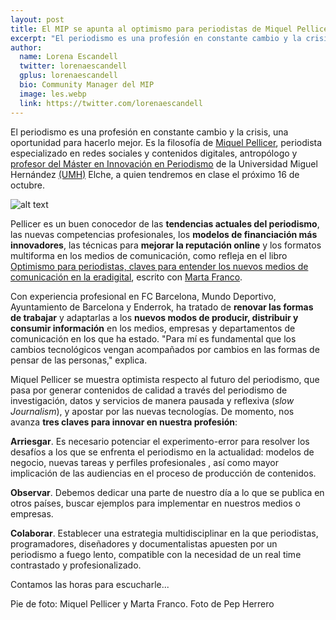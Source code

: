 ```yaml
---
layout: post
title: El MIP se apunta al optimismo para periodistas de Miquel Pellicer 
excerpt: "El periodismo es una profesión en constante cambio y la crisis, una oportunidad para hacerlo mejor. Es la filosofía de Miquel Pellicer, periodista especializado en redes sociales y contenidos digitales, antropólogo y profesor del Máster en Innovación en Periodismo de la Universidad Miguel Hernández (UMH) Elche, a quien tendremos en clase el próximo 16 de octubre."
author:
  name: Lorena Escandell
  twitter: lorenaescandell
  gplus: lorenaescandell 
  bio: Community Manager del MIP
  image: les.webp
  link: https://twitter.com/lorenaescandell
---
```

El periodismo es una profesión en constante cambio y la crisis, una oportunidad para hacerlo mejor. Es la filosofía de [Miquel Pellicer](http://miquelpellicer.com/), periodista especializado en redes sociales y contenidos digitales, antropólogo y [profesor del Máster en Innovación en Periodismo](mip.umh.es/profesores.htm) de la Universidad Miguel Hernández [(UMH)](http://umh.es/) Elche, a quien tendremos en clase el próximo 16 de octubre.

![alt text](https://db.tt/JRcTYOZn "Miquel Pellicer y Marta Franco. Foto de Pep Herrero")

Pellicer es un buen conocedor de las **tendencias actuales del periodismo**, las nuevas competencias profesionales, los **modelos de financiación más innovadores**, las técnicas para **mejorar la reputación online** y los formatos multiforma en los medios de comunicación, como refleja en el libro [Optimismo para periodistas, claves para entender los nuevos medios de comunicación en la eradigital](http://miquelpellicer.info/optimismo-para-periodistas/), escrito con [Marta Franco](http://martafranco.es/).

Con experiencia profesional en FC Barcelona, Mundo Deportivo, Ayuntamiento de Barcelona y Enderrok, ha tratado de **renovar las formas de trabajar** y adaptarlas a los **nuevos modos de producir, distribuir y consumir información** en los medios, empresas y departamentos de comunicación en los que ha estado. "Para mí es fundamental que los cambios tecnológicos vengan acompañados por cambios en las formas de pensar de las personas," explica. 

Miquel Pellicer se muestra optimista respecto al futuro del periodismo, que pasa por generar contenidos de calidad a través del periodismo de investigación, datos y servicios de manera pausada y reflexiva (_slow Journalism_), y apostar por las nuevas tecnologías. De momento, nos avanza **tres claves para innovar en nuestra profesión**:

**Arriesgar**. Es necesario potenciar el experimento-error para resolver los desafíos a los que se enfrenta el periodismo en la actualidad: modelos de negocio, nuevas tareas y perfiles profesionales , así como mayor implicación de las audiencias en el proceso de producción de contenidos.

**Observar**. Debemos dedicar una parte de nuestro día a lo que se publica en otros países, buscar ejemplos para implementar en nuestros medios o empresas.

**Colaborar**. Establecer una estrategia multidisciplinar en la que periodistas, programadores, diseñadores y documentalistas apuesten por un periodismo a fuego lento, compatible con la necesidad de un real time contrastado y profesionalizado.

Contamos las horas para escucharle...

Pie de foto: Miquel Pellicer y Marta Franco. Foto de Pep Herrero 